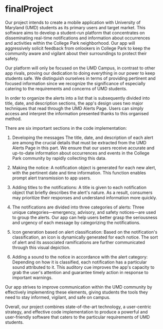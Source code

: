 # finalProject

Our project intends to create a mobile application with University of Maryland (UMD) students as its primary users and target market. This software aims to develop a student-run platform that concentrates on disseminating real-time notifications and information about occurrences and activities within the College Park neighborhood. Our app will aggressively solicit feedback from onlookers in College Park to keep the community aware and vigilant about their surroundings to protect their safety.


Our platform will only be focused on the UMD Campus, in contrast to other app rivals, proving our dedication to doing everything in our power to keep students safe. We distinguish ourselves in terms of providing pertinent and focused information since we recognize the significance of especially catering to the requirements and concerns of UMD students.

In order to organize the alerts into a list that is subsequently divided into title, date, and description sections, the app's design uses two major techniques that read through the UMD Alerts Page. Users can simply access and interpret the information presented thanks to this organised method.

There are six important sections in the code implementation:

1. Developing the messages The title, date, and description of each alert are among the crucial details that must be extracted from the UMD Alerts Page in this part. We ensure that our users receive accurate and up-to-date information about occurrences and events in the College Park community by rapidly collecting this data.

2. Making the notice: A notification object is generated for each new alert, with the pertinent date and time information. This function enables prompt alert transmission to app users.

3. Adding titles to the notifications: A title is given to each notification object that briefly describes the alert's nature. As a result, consumers may prioritize their responses and understand information more quickly.

4. The notifications are divided into three categories of alerts: Three unique categories—emergency, advisory, and safety notices—are used to group the alerts. Our app can help users better grasp the seriousness and urgency of each message by categorizing the notifications.

5. Icon generation based on alert classification: Based on the notification's classification, an icon is dynamically generated for each notice. The sort of alert and its associated ramifications are further communicated through this visual depiction.

6. Adding a sound to the notice in accordance with the alert category: Depending on how it is classified, each notification has a particular sound attributed to it. This auditory cue improves the app's capacity to grab the user's attention and guarantee timely action in response to important warnings.


Our app strives to improve communication within the UMD community by effectively implementing these elements, giving students the tools they need to stay informed, vigilant, and safe on campus.

Overall, our project combines state-of-the-art technology, a user-centric strategy, and effective code implementation to produce a powerful and user-friendly software that caters to the particular requirements of UMD students.

